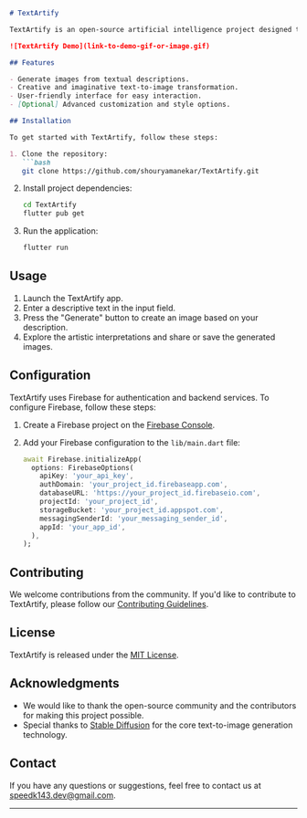```markdown
# TextArtify

TextArtify is an open-source artificial intelligence project designed to generate images from natural language text descriptions. With TextArtify, users can express their ideas using text, and the AI system transforms those words into visual art.

![TextArtify Demo](link-to-demo-gif-or-image.gif)

## Features

- Generate images from textual descriptions.
- Creative and imaginative text-to-image transformation.
- User-friendly interface for easy interaction.
- [Optional] Advanced customization and style options.

## Installation

To get started with TextArtify, follow these steps:

1. Clone the repository:
   ```bash
   git clone https://github.com/shouryamanekar/TextArtify.git
   ```

2. Install project dependencies:
   ```bash
   cd TextArtify
   flutter pub get
   ```

3. Run the application:
   ```bash
   flutter run
   ```

## Usage

1. Launch the TextArtify app.
2. Enter a descriptive text in the input field.
3. Press the "Generate" button to create an image based on your description.
4. Explore the artistic interpretations and share or save the generated images.

## Configuration

TextArtify uses Firebase for authentication and backend services. To configure Firebase, follow these steps:

1. Create a Firebase project on the [Firebase Console](https://console.firebase.google.com/).

2. Add your Firebase configuration to the `lib/main.dart` file:
   ```dart
   await Firebase.initializeApp(
     options: FirebaseOptions(
       apiKey: 'your_api_key',
       authDomain: 'your_project_id.firebaseapp.com',
       databaseURL: 'https://your_project_id.firebaseio.com',
       projectId: 'your_project_id',
       storageBucket: 'your_project_id.appspot.com',
       messagingSenderId: 'your_messaging_sender_id',
       appId: 'your_app_id',
     ),
   );
   ```

## Contributing

We welcome contributions from the community. If you'd like to contribute to TextArtify, please follow our [Contributing Guidelines](CONTRIBUTING.md).

## License

TextArtify is released under the [MIT License](LICENSE).

## Acknowledgments

- We would like to thank the open-source community and the contributors for making this project possible.
- Special thanks to [Stable Diffusion](https://github.com/stable-diffusion) for the core text-to-image generation technology.

## Contact

If you have any questions or suggestions, feel free to contact us at [speedk143.dev@gmail.com](mailto:speedk143.dev@gmail.com).

---
